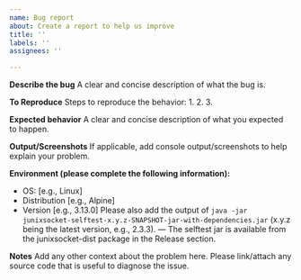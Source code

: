 ```yaml
---
name: Bug report
about: Create a report to help us improve
title: ''
labels: ''
assignees: ''

---
```


**Describe the bug**
A clear and concise description of what the bug is.

**To Reproduce**
Steps to reproduce the behavior:
1. 
2.
3.

**Expected behavior**
A clear and concise description of what you expected to happen.

**Output/Screenshots**
If applicable, add console output/screenshots to help explain your problem.

**Environment (please complete the following information):**
 - OS: [e.g., Linux]
 - Distribution [e.g., Alpine]
 - Version [e.g., 3.13.0]
Please also add the output of `java -jar junixsocket-selftest-x.y.z-SNAPSHOT-jar-with-dependencies.jar` (x.y.z being the latest version, e.g., 2.3.3). — The selftest jar is available from the junixsocket-dist package in the Release section.

**Notes**
Add any other context about the problem here. Please link/attach any source code that is useful to diagnose the issue.
